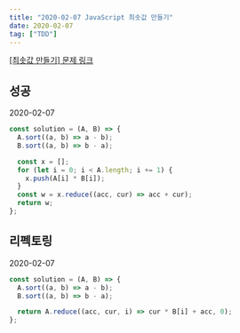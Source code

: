 ```yaml
---
title: "2020-02-07 JavaScript 최솟값 만들기"
date: 2020-02-07
tag: ["TDD"]
---
```


[[최솟값 만들기] 문제 링크](https://programmers.co.kr/learn/courses/30/lessons/12941)

## 성공

2020-02-07

```javascript
const solution = (A, B) => {
  A.sort((a, b) => a - b);
  B.sort((a, b) => b - a);

  const x = [];
  for (let i = 0; i < A.length; i += 1) {
    x.push(A[i] * B[i]);
  }
  const w = x.reduce((acc, cur) => acc + cur);
  return w;
};
```

## 리펙토링

2020-02-07

```javascript
const solution = (A, B) => {
  A.sort((a, b) => a - b);
  B.sort((a, b) => b - a);

  return A.reduce((acc, cur, i) => cur * B[i] + acc, 0);
};
```
